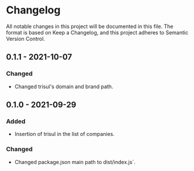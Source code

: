 # Changelog
All notable changes in this project will be documented in this file.
The format is based on Keep a Changelog, and this project adheres to Semantic Version Control.

## 0.1.1 - 2021-10-07
### Changed
- Changed trisul's domain and brand path.

## 0.1.0 - 2021-09-29
### Added
- Insertion of trisul in the list of companies.

### Changed
- Changed package.json main path to dist/index.js`.
